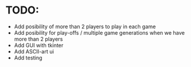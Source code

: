 # TODO:

- Add posibility of more than 2 players to play in each game
- Add posibility for play-offs / multiple game generations when we have more than 2 players
- Add GUI with tkinter
- Add ASCII-art ui
- Add testing
